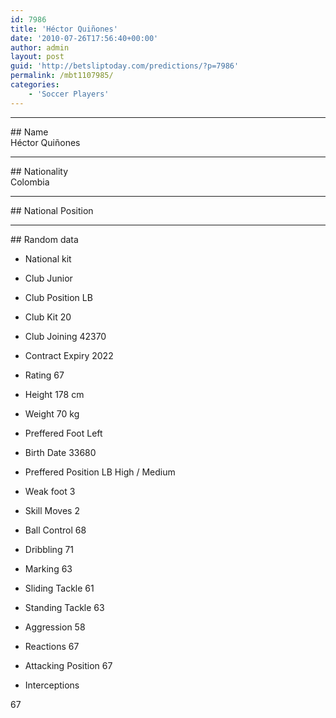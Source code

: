 ```yaml
---
id: 7986
title: 'Héctor Quiñones'
date: '2010-07-26T17:56:40+00:00'
author: admin
layout: post
guid: 'http://betsliptoday.com/predictions/?p=7986'
permalink: /mbt1107985/
categories:
    - 'Soccer Players'
---
```


- - - - - -

\## Name  
 Héctor Quiñones

- - - - - -

\## Nationality  
 Colombia

- - - - - -

\## National Position

- - - - - -

\## Random data

- National kit
- Club
 Junior

- Club Position
 LB

- Club Kit
 20

- Club Joining
 42370

- Contract Expiry
 2022

- Rating
 67

- Height
 178 cm

- Weight
 70 kg

- Preffered Foot
 Left

- Birth Date
 33680

- Preffered Position
 LB High / Medium

- Weak foot
 3

- Skill Moves
 2

- Ball Control
 68

- Dribbling
 71

- Marking
 63

- Sliding Tackle
 61

- Standing Tackle
 63

- Aggression
 58

- Reactions
 67

- Attacking Position
 67

- Interceptions

 67